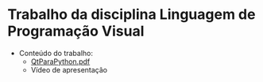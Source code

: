 # Trabalho da disciplina Linguagem de Programação Visual

- Conteúdo do trabalho:
  - [QtParaPython.pdf](https://github.com/leuribeiru/QtforPhyton/blob/main/QtParaPython.pdf)
  - Vídeo de apresentação

